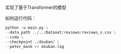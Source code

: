 实现了基于Transformer的模型

如何运行代码：

```python
python -u main.py \
--data_path ../../Dataset/reviews/reviews_s.csv \
--cuda \
--checkpoint ./douban/ \
--peter_mask >> douban.log
```

